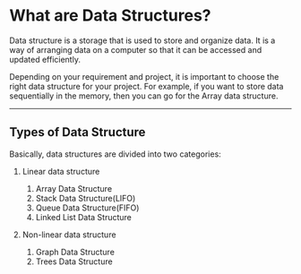 # What are Data Structures?
Data structure is a storage that is used to store and organize data. It is a way of arranging data on a computer so that it can be accessed and updated efficiently.

Depending on your requirement and project, it is important to choose the right data structure for your project. For example, if you want to store data sequentially in the memory, then you can go for the Array data structure.
***

## Types of Data Structure
Basically, data structures are divided into two categories:

1. Linear data structure
   1. Array Data Structure
   2. Stack Data Structure(LIFO)
   3. Queue Data Structure(FIFO)
   4. Linked List Data Structure

2. Non-linear data structure
   1. Graph Data Structure
   2. Trees Data Structure

